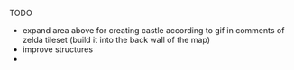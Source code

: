TODO

- expand area above for creating castle according to gif in comments of zelda tileset (build it into the back wall of the map)
- improve structures
- 
